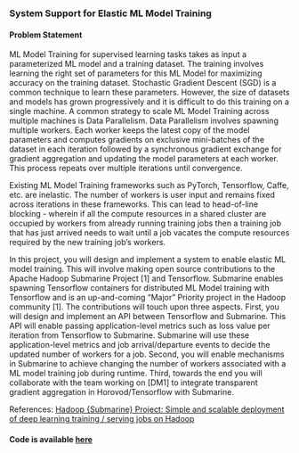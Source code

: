 ### System Support for Elastic ML Model Training

#### Problem Statement

ML Model Training for supervised learning tasks takes as input a parameterized ML model and a training dataset. The training involves learning the right set of parameters for this ML Model for maximizing accuracy on the training dataset. Stochastic Gradient Descent (SGD) is a common technique to learn these parameters. However, the size of datasets and models has grown progressively and it is difficult to do this training on a single machine. A common strategy to scale ML Model Training across multiple machines is Data Parallelism. Data Parallelism involves spawning multiple workers. Each worker keeps the latest copy of the model parameters and computes gradients on exclusive mini-batches of the dataset in each iteration followed by a synchronous gradient exchange for gradient aggregation and updating the model parameters at each worker. This process repeats over multiple iterations until convergence.

Existing ML Model Training frameworks such as PyTorch, Tensorflow, Caffe, etc. are inelastic. The number of workers is user input and remains fixed across iterations in these frameworks. This can lead to head-of-line blocking - wherein if all the compute resources in a shared cluster are occupied by workers from already running training jobs then a training job that has just arrived needs to wait until a job vacates the compute resources required by the new training job’s workers.

In this project, you will design and implement a system to enable elastic ML model training. This will involve making open source contributions to the Apache Hadoop Submarine Project [1] and Tensorflow. Submarine enables spawning Tensorflow containers for distributed ML Model training with Tensorflow and is an up-and-coming “Major” Priority project in the Hadoop community [1]. The contributions will touch upon three aspects. First, you will design and implement an API between Tensorflow and Submarine. This API will enable passing application-level metrics such as loss value per iteration from Tensorflow to Submarine. Submarine will use these application-level metrics and job arrival/departure events to decide the updated number of workers for a job. Second, you will enable mechanisms in Submarine to achieve changing the number of workers associated with a ML model training job during runtime. Third, towards the end you will collaborate with the team working on [DM1] to integrate transparent gradient aggregation in Horovod/Tensorflow with Submarine.

References: [Hadoop {Submarine} Project: Simple and scalable deployment of deep learning training / serving jobs on Hadoop](https://issues.apache.org/jira/browse/YARN-8135)

#### Code is available [here](https://github.com/goel96vibhor/CS744-project)
